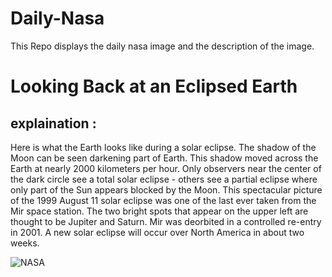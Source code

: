 # Daily-Nasa

This Repo displays the daily nasa image and the description of the image.

<!--NASA-->
# Looking Back at an Eclipsed Earth
## explaination :

Here is what the Earth looks like during a solar eclipse. The shadow of the Moon can be seen darkening part of Earth. This shadow moved across the Earth at nearly 2000 kilometers per hour. Only observers near the center of the dark circle see a total solar eclipse - others see a partial eclipse where only part of the Sun appears blocked by the Moon. This spectacular picture of the 1999 August 11 solar eclipse was one of the last ever taken from the Mir space station. The two bright spots that appear on the upper left are thought to be Jupiter and Saturn. Mir was deorbited in a controlled re-entry in 2001. A new solar eclipse will occur over North America in about two weeks.

![NASA](https://apod.nasa.gov/apod/image/2403/eclipse99_mir_960.jpg)
<!--/NASA-->